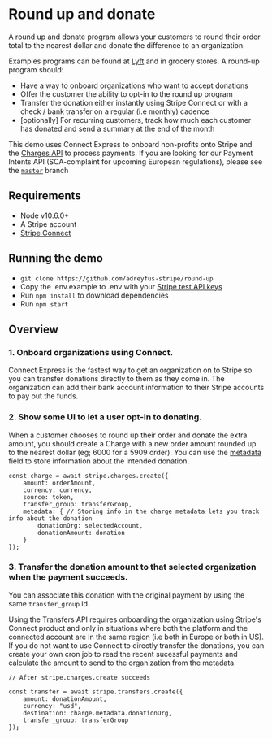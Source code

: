 # Round up and donate

A round up and donate program allows your customers to round their order total to the nearest dollar and donate the difference to an organization.

Examples programs can be found at [Lyft](https://www.lyft.com/round-up) and in grocery stores. A round-up program should:

- Have a way to onboard organizations who want to accept donations
- Offer the customer the ability to opt-in to the round up program
- Transfer the donation either instantly using Stripe Connect or with a check / bank transfer on a regular (i.e monthly) cadence
- [optionally] For recurring customers, track how much each customer has donated and send a summary at the end of the month

This demo uses Connect Express to onboard non-profits onto Stripe and the [Charges API](https://stripe.com/docs/charges) to process payments. If you are looking for our Payment Intents API (SCA-complaint for upcoming European regulations), please see the [`master`](https://github.com/adreyfus-stripe/round-up/tree/master) branch

## Requirements

- Node v10.6.0+
- A Stripe account
- [Stripe Connect](https://stripe.com/docs/connect)

## Running the demo

- `git clone https://github.com/adreyfus-stripe/round-up`
- Copy the .env.example to .env with your [Stripe test API keys](https://stripe.com/docs/development#api-keys)
- Run `npm install` to download dependencies
- Run `npm start`

## Overview

### 1. Onboard organizations using Connect.

Connect Express is the fastest way to get an organization on to Stripe so you can transfer donations directly to them as they come in.
The organization can add their bank account information to their Stripe accounts to pay out the funds.

### 2. Show some UI to let a user opt-in to donating.

When a customer chooses to round up their order and donate the extra amount, you should create a Charge with a new order amount rounded up to the nearest dollar (eg; 6000 for a 5909 order).
You can use the [metadata](https://stripe.com/docs/api/metadata) field to store information about the intended donation.

```
const charge = await stripe.charges.create({
    amount: orderAmount,
    currency: currency,
    source: token,
    transfer_group: transferGroup,
    metadata: { // Storing info in the charge metadata lets you track info about the donation
        donationOrg: selectedAccount,
        donationAmount: donation
    }
});

```

### 3. Transfer the donation amount to that selected organization when the payment succeeds.

You can associate this donation with the original payment by using the same `transfer_group` id.

Using the Transfers API requires onboarding the organization using Stripe's Connect product and only in situations where both the platform and the connected account are in the same region (i.e both in Europe or both in US). If you do not want to use Connect to directly transfer the donations, you can create your own cron job to read the recent sucessful payments and calculate the amount to send to the organization from the metadata.

```
// After stripe.charges.create succeeds

const transfer = await stripe.transfers.create({
    amount: donationAmount,
    currency: "usd",
    destination: charge.metadata.donationOrg,
    transfer_group: transferGroup
});
```
